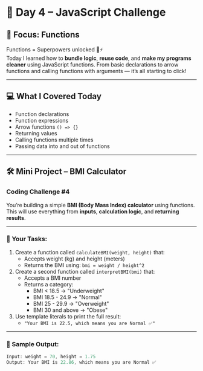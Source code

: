 # 📅 Day 4 – JavaScript Challenge  
## 🔹 Focus: Functions

Functions = Superpowers unlocked 🧠⚡  
Today I learned how to **bundle logic**, **reuse code**, and **make my programs cleaner** using JavaScript functions. From basic declarations to arrow functions and calling functions with arguments — it’s all starting to click!

---

## 💻 What I Covered Today

- Function declarations
- Function expressions
- Arrow functions `() => {}`
- Returning values
- Calling functions multiple times
- Passing data into and out of functions

---

## 🛠 Mini Project – BMI Calculator

### Coding Challenge #4

You’re building a simple **BMI (Body Mass Index) calculator** using functions. This will use everything from **inputs**, **calculation logic**, and **returning results**.

---

### 🎯 Your Tasks:

1. Create a function called `calculateBMI(weight, height)` that:
   - Accepts weight (kg) and height (meters)
   - Returns the BMI using: `bmi = weight / height^2`
2. Create a second function called `interpretBMI(bmi)` that:
   - Accepts a BMI number
   - Returns a category:
     - BMI < 18.5 → "Underweight"
     - BMI 18.5 - 24.9 → "Normal"
     - BMI 25 - 29.9 → "Overweight"
     - BMI 30 and above → "Obese"
3. Use template literals to print the full result:
   - `"Your BMI is 22.5, which means you are Normal ✅"`

---

### 🧾 Sample Output:

```js
Input: weight = 70, height = 1.75
Output: Your BMI is 22.86, which means you are Normal ✅

